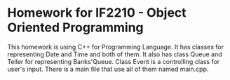 Homework for IF2210 - Object Oriented Programming
==================================================

This homework is using C++ for Programming Language.
It has classes for representing Date and Time and both of them.
It also has class Queue and Teller for representing Banks'Queue.
Class Event is a controlling class for user's input.
There is a main file that use all of them named main.cpp.
